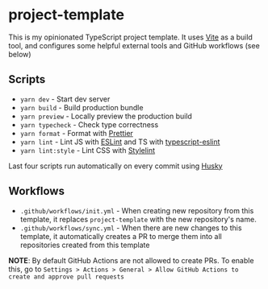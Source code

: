 # project-template

This is my opinionated TypeScript project template. It uses [Vite](https://vitejs.dev/) as a build tool, and configures some helpful external tools and GitHub workflows (see below)

## Scripts

- `yarn dev` - Start dev server
- `yarn build` - Build production bundle
- `yarn preview` - Locally preview the production build
- `yarn typecheck` - Check type correctness
- `yarn format` - Format with [Prettier](https://prettier.io/)
- `yarn lint` - Lint JS with [ESLint](https://eslint.org/) and TS with [typescript-eslint](https://typescript-eslint.io/)
- `yarn lint:style` - Lint CSS with [Stylelint](https://stylelint.io/)

Last four scripts run automatically on every commit using [Husky](https://typicode.github.io/husky/)

## Workflows

- `.github/workflows/init.yml` - When creating new repository from this template, it replaces `project-template` with the new repository's name.
- `.github/workflows/sync.yml` - When there are new changes to this template, it automatically creates a PR to merge them into all repositories created from this template

**NOTE**: By default GitHub Actions are not allowed to create PRs. To enable this, go to `Settings > Actions > General > Allow GitHub Actions to create and approve pull requests`
